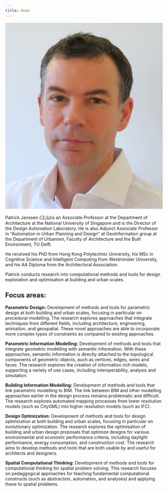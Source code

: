 ```yaml
---
title: Home
---
```


![Photo](./assets/images/1-IMG_4903.JPG)

Patrick Janssen (江山)is an Associate Professor at the Department of Architecture at the National University of Singapore and is the Director of the Design Automation Laboratory. He is also Adjunct Associate Professor in "Automation in Urban Planning and Design" at GeoInformation group at the Department of Urbanism, Faculty of Architecture and the Built Environment, TU Delft. 

He received his PhD from Hong Kong Polytechnic University, his MSc in Cognitive Science and Intelligent Computing from Westminster University, and his AA Diploma from the Architectural Association.

Patrick conducts research into computational methods and tools for design exploration and optimisation at building and urban scales.

## Focus areas:

**Parametric Design:** Development of methods and tools for parametric design at both building and urban scales, focusing in particular on procedural modelling. The research explores approaches that integrate techniques from different fields, including architecture, engineering, animation, and geospatial. These novel approaches are able to incorporate more complex types of constraints as compared to existing approaches.

**Parametric Information Modelling:** Development of methods and tools that integrate geometric modelling with semantic information. With these approaches, semantic information is directly attached to the topological components of geometric objects, auch as vertices, edges, wires and faces. The research explores the creation of information rich models, supporting a variety of use cases, including interoperability, analysis and simulation.

**Building Information Modelling:** Development of methods and tools that link parametric modelling to BIM. The link between BIM and other modelling approaches earlier in the design process remains problematic and difficult. The research explores automated mapping processes from lower resolution models (such as CityGML) into higher resolution models (such as IFC).

**Design Optimization:** Development of methods and tools for design optimization at both building and urban scales, focusing in particular on evolutionary optimization. The research explores the optimisation of building and urban design proposals that optimize designs for various environmental and economic performance criteria, including daylight performance, energy consumption, and construction cost. The research aims to develop methods and tools that are both usable by and useful for architects and designers.

**Spatial Computational Thinking:** Development of methods and tools for computational thinking for spatial problem solving. This research focuses on pedaggogical approaches for teaching fundamental computational constructs (such as abstraction, automation, and analyses) and applying these to spatial problems.
